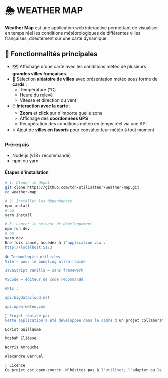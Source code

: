 # 🌦️ WEATHER MAP

**Weather Map** est une application web interactive permettant de visualiser en temps réel les conditions météorologiques de différentes villes françaises, directement sur une carte dynamique.

## 🧭 Fonctionnalités principales

- 🗺️ Affichage d'une carte avec les conditions météo de plusieurs **grandes villes françaises**.
- 🔄 Sélection **aléatoire de villes** avec présentation météo sous forme de **cards** :
  - Température (°C)
  - Heure du relevé
  - Vitesse et direction du vent
- 🖱️ **Interaction avec la carte** :
  - **Zoom** et **click** sur n'importe quelle zone
  - Affichage des **coordonnées GPS**
  - Récupération des conditions météo en temps réel via une API
- ⭐ Ajout de **villes en favoris** pour consulter leur météo à tout moment

### Prérequis

- Node.js (v18+ recommandé)
- npm ou yarn

#### Étapes d'installation

```bash
# 1. Cloner le dépôt
git clone https://github.com/ton-utilisateur/weather-map.git
cd weather-map

# 2. Installer les dépendances
npm install
# ou
yarn install

# 3. Lancer le serveur de développement
npm run dev
# ou
yarn dev
Une fois lancé, accédez à l'application via :
http://localhost:5173

🛠️ Technologies utilisées
Vite – pour le bundling ultra-rapide

JavaScript Vanilla – sans framework

VSCode – éditeur de code recommandé

APIs :

api.bigdatacloud.net

api.open-meteo.com

👥 Projet réalisé par
Cette application a été développée dans le cadre d'un projet collaboratif par :

Loriot Guillaume

Mosbah Elièsse

Norris Amrouche

Alexandre Barruel

📄 Licence
Ce projet est open-source. N’hésitez pas à l'utiliser, l'adapter ou le contribuer !
```
